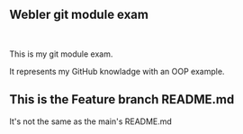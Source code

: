 <h2>Webler git module exam</h2>
<br>
<p>This is my git module exam.</p>
<p>It represents my GitHub knowladge with an OOP example.</p>


<h2>This is the Feature branch README.md</h2>
<p>It's not the same as the main's README.md</p>